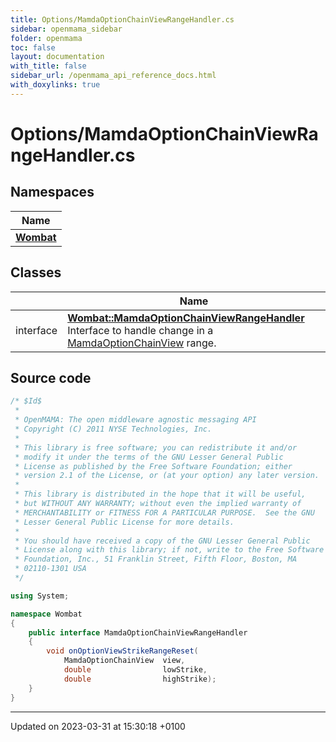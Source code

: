 ```yaml
---
title: Options/MamdaOptionChainViewRangeHandler.cs
sidebar: openmama_sidebar
folder: openmama
toc: false
layout: documentation
with_title: false
sidebar_url: /openmama_api_reference_docs.html
with_doxylinks: true
---
```


# Options/MamdaOptionChainViewRangeHandler.cs



## Namespaces

| Name           |
| -------------- |
| **[Wombat](namespaceWombat.html)**  |

## Classes

|                | Name           |
| -------------- | -------------- |
| interface | **[Wombat::MamdaOptionChainViewRangeHandler](interfaceWombat_1_1MamdaOptionChainViewRangeHandler.html)** <br>Interface to handle change in a [MamdaOptionChainView](classWombat_1_1MamdaOptionChainView.html) range.  |




## Source code

```csharp
/* $Id$
 *
 * OpenMAMA: The open middleware agnostic messaging API
 * Copyright (C) 2011 NYSE Technologies, Inc.
 *
 * This library is free software; you can redistribute it and/or
 * modify it under the terms of the GNU Lesser General Public
 * License as published by the Free Software Foundation; either
 * version 2.1 of the License, or (at your option) any later version.
 *
 * This library is distributed in the hope that it will be useful,
 * but WITHOUT ANY WARRANTY; without even the implied warranty of
 * MERCHANTABILITY or FITNESS FOR A PARTICULAR PURPOSE.  See the GNU
 * Lesser General Public License for more details.
 *
 * You should have received a copy of the GNU Lesser General Public
 * License along with this library; if not, write to the Free Software
 * Foundation, Inc., 51 Franklin Street, Fifth Floor, Boston, MA
 * 02110-1301 USA
 */

using System;

namespace Wombat
{
    public interface MamdaOptionChainViewRangeHandler
    {
        void onOptionViewStrikeRangeReset(
            MamdaOptionChainView  view,
            double                lowStrike,
            double                highStrike);
    }
}
```


-------------------------------

Updated on 2023-03-31 at 15:30:18 +0100
